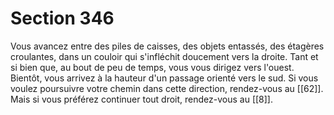 # Section 346

Vous avancez entre des piles de caisses, des objets entassés, des étagères croulantes, dans un couloir qui s'infléchit doucement vers la droite. Tant et si bien que, au bout de peu de temps, vous vous dirigez vers l'ouest. Bientôt, vous arrivez à la hauteur d'un passage orienté vers le sud. Si vous voulez poursuivre votre chemin dans cette direction, rendez-vous au [[62]]. Mais si vous préférez continuer tout droit, rendez-vous au [[8]].